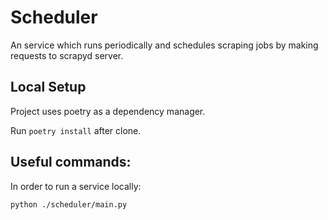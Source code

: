 # Scheduler

An service which runs periodically and schedules scraping jobs
by making requests to scrapyd server.

## Local Setup

Project uses poetry as a dependency manager.

Run `poetry install` after clone.

## Useful commands:

In order to run a service locally:

```
python ./scheduler/main.py
```
